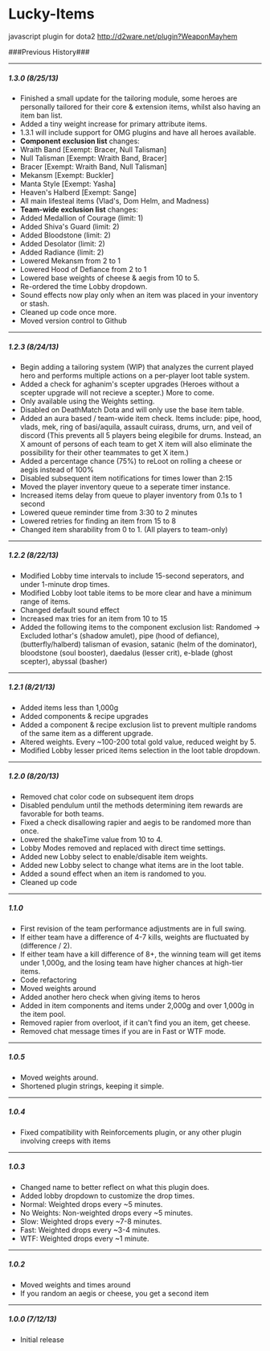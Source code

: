 Lucky-Items
===========

  javascript plugin for dota2 http://d2ware.net/plugin?WeaponMayhem

###Previous History###

***

##### 1.3.0 (8/25/13)
- Finished a small update for the tailoring module, some heroes are personally tailored for their core & extension items, whilst also having an item ban list.
 - Added a tiny weight increase for primary attribute items.
 - 1.3.1 will include support for OMG plugins and have all heroes available.
- **Component exclusion list** changes:
 - Wraith Band [Exempt: Bracer, Null Talisman]
 - Null Talisman [Exempt: Wraith Band, Bracer]
 - Bracer [Exempt: Wraith Band, Null Talisman]
 - Mekansm [Exempt: Buckler]
 - Manta Style [Exempt: Yasha]
 - Heaven's Halberd [Exempt: Sange]
 - All main lifesteal items (Vlad's, Dom Helm, and Madness)
- **Team-wide exclusion list** changes:
 - Added Medallion of Courage (limit: 1)
 - Added Shiva's Guard (limit: 2)
 - Added Bloodstone (limit: 2)
 - Added Desolator (limit: 2)
 - Added Radiance (limit: 2)
 - Lowered Mekansm from 2 to 1
 - Lowered Hood of Defiance from 2 to 1
- Lowered base weights of cheese & aegis from 10 to 5.
- Re-ordered the time Lobby dropdown.
- Sound effects now play only when an item was placed in your inventory or stash.
- Cleaned up code once more.
- Moved version control to Github

***

##### 1.2.3 (8/24/13)

- Begin adding a tailoring system (WIP) that analyzes the current played hero and performs multiple actions on a per-player loot table system.
 - Added a check for aghanim's scepter upgrades (Heroes without a scepter upgrade will not recieve a scepter.) More to come.
 - Only available using the Weights setting.
 - Disabled on DeathMatch Dota and will only use the base item table.
- Added an aura based / team-wide item check. Items include: pipe, hood, vlads, mek, ring of basi/aquila, assault cuirass, drums, urn, and veil of discord (This prevents all 5 players being elegibile for drums. Instead, an X amount of persons of each team to get X item will also eliminate the possibility for their other teammates to get X item.)
- Added a percentage chance (75%) to reLoot on rolling a cheese or aegis instead of 100%
- Disabled subsequent item notifications for times lower than 2:15
- Moved the player inventory queue to a seperate timer instance.
- Increased items delay from queue to player inventory from 0.1s to 1 second
- Lowered queue reminder time from 3:30 to 2 minutes
- Lowered retries for finding an item from 15 to 8
- Changed item sharability from 0 to 1. (All players to team-only)

***

##### 1.2.2 (8/22/13)

- Modified Lobby time intervals to include 15-second seperators, and under 1-minute drop times.
- Modified Lobby loot table items to be more clear and have a minimum range of items.
- Changed default sound effect
- Increased max tries for an item from 10 to 15
- Added the following items to the component exclusion list: Randomed -> Excluded
lothar's (shadow amulet), pipe (hood of defiance), (butterfly/halberd) talisman of evasion, satanic (helm of the dominator), bloodstone (soul booster), daedalus (lesser crit), e-blade (ghost scepter), abyssal (basher) 

***

##### 1.2.1 (8/21/13)

- Added items less than 1,000g
- Added components & recipe upgrades
- Added a component & recipe exclusion list to prevent multiple randoms of the same item as a different upgrade.
- Altered weights. Every ~100-200 total gold value, reduced weight by 5.
- Modified Lobby lesser priced items selection in the loot table dropdown.

***

##### 1.2.0 (8/20/13)

- Removed chat color code on subsequent item drops
- Disabled pendulum until the methods determining item rewards are favorable for both teams.
- Fixed a check disallowing rapier and aegis to be randomed more than once.
- Lowered the shakeTime value from 10 to 4.
- Lobby Modes removed and replaced with direct time settings.
- Added new Lobby select to enable/disable item weights.
- Added new Lobby select to change what items are in the loot table.
- Added a sound effect when an item is randomed to you.
- Cleaned up code

***

##### 1.1.0

- First revision of the team performance adjustments are in full swing.
 - If either team have a difference of 4-7 kills, weights are fluctuated by (difference / 2).
 - If either team have a kill difference of 8+, the winning team will get items under 1,000g, and the losing team have higher chances at high-tier items.
- Code refactoring
- Moved weights around
- Added another hero check when giving items to heros
- Added in item components and items under 2,000g and over 1,000g in the item pool.
- Removed rapier from overloot, if it can't find you an item, get cheese.
- Removed chat message times if you are in Fast or WTF mode.

***

##### 1.0.5

- Moved weights around.
- Shortened plugin strings, keeping it simple.

***

##### 1.0.4

- Fixed compatibility with Reinforcements plugin, or any other plugin involving creeps with items
    
***

##### 1.0.3

- Changed name to better reflect on what this plugin does.
- Added lobby dropdown to customize the drop times.
 - Normal: Weighted drops every ~5 minutes.
 - No Weights: Non-weighted drops every ~5 minutes.
 - Slow: Weighted drops every ~7-8 minutes.
 - Fast: Weighted drops every ~3-4 minutes.
 - WTF: Weighted drops every ~1 minute.
    
***

##### 1.0.2

- Moved weights and times around
- If you random an aegis or cheese, you get a second item

***

##### 1.0.0 (7/12/13)

- Initial release
